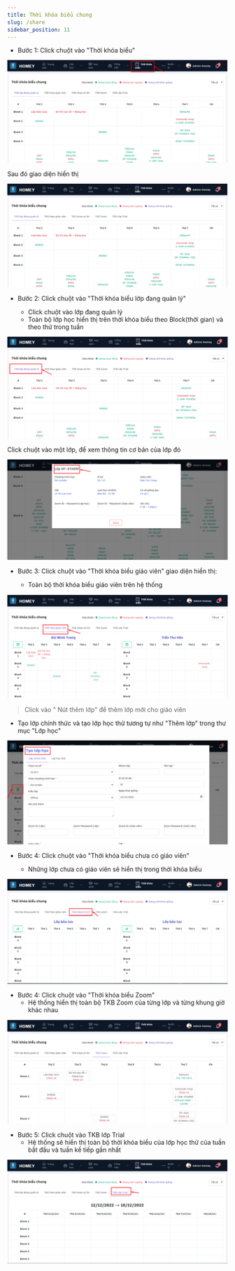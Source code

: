 ```yaml
---
title: Thời khóa biểu chung
slug: /share
sidebar_position: 11
---
```


- Bước 1: Click chuột vào "Thời khóa biểu"

![alt text](/img/schedule/a1.png)

Sau đó giao diện hiển thị

![alt text](/img/schedule/a2.png)

- Bước 2: Click chuột vào "Thời khóa biểu lớp đang quản lý"

  + Click chuột vào lớp đang quản lý
  + Toàn bộ lớp học hiển thị trên thời khóa biểu theo Block(thời gian) và theo thứ trong tuần

![alt text](/img/schedule/a3.png)

Click chuột vào một lớp, để xem thông tin cơ bản của lớp đó

![alt text](/img/schedule/a4.png)

- Bước 3: Click chuột vào "Thời khóa biểu giáo viên" giao diện hiển thị:

  + Toàn bộ thời khóa biểu giáo viên trên hệ thống

![alt text](/img/schedule/a5.png)

> Click vào " Nút thêm lớp" để thêm lớp mới cho giáo viên

  + Tạo lớp chính thức và tạo lớp học thử tương tự như "Thêm lớp" trong thư mục "Lớp học"

![alt text](/img/schedule/a6.png)


- Bước 4: Click chuột vào "Thời khóa biểu chưa có giáo viên"

  + Những lớp chưa có giáo viên sẽ hiển thị trong thời khóa biểu

![alt text](/img/schedule/a7.png)

- Bước 4: Click chuột vào "Thời khóa biểu Zoom"
  + Hệ thống hiển thị toàn bộ TKB Zoom của từng lớp và từng khung giờ khác nhau

![alt text](/img/schedule/a8.png)

- Bước 5: Click chuột vào TKB lớp Trial
  + Hệ thống sẽ hiển thị toàn bộ thời khóa biểu của lớp học thử của tuần bắt đầu và tuần kế tiếp gần nhất

![alt text](/img/schedule/a9.png)


















